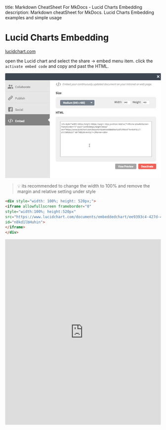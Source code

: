 title: Markdown CheatSheet For MkDocs - Lucid Charts Embedding
description: Markdown cheatSheet for MkDocs. Lucid Charts Embedding examples and simple usage

# Lucid Charts Embedding

[lucidchart.com](https://www.lucidchart.com/ "lucidchart.com")

open the Lucid chart and select the share -> embed menu item. click the `activate embed code` and copy and past the HTML.

![lucid](../assets/images/MarkdownCheatSheet/lucid_char_html.png)

> :bulb: its recommended to change the width to 100% and remove the margin and relative setting under style

```html
<div style="width: 100%; height: 520px;">  
<iframe allowfullscreen frameborder="0"
style="width:100%; height:520px"
src="https://www.lucidchart.com/documents/embeddedchart/ee9393c4-427d-4390-97da-1d0a42b5823e"
id="n8kd1lbHuhin">
</iframe>
</div>
```

<div style="width: 100%; height: 600px;">
<iframe allowfullscreen frameborder="0" style="width:100%; height:600px" src="https://www.lucidchart.com/documents/embeddedchart/ee9393c4-427d-4390-97da-1d0a42b5823e"
id="n8kd1lbHuhin"></iframe>
</div>

